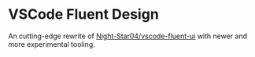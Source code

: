 # VSCode Fluent Design
An cutting-edge rewrite of [Night-Star04/vscode-fluent-ui](https://github.com/Night-Star04/vscode-fluent-ui) with newer and more experimental tooling.